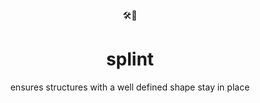 <div align="center">
  🛠️🦴
</div>
<h1 align="center">
  splint
</h1>

<div align="center">
  ensures structures with a well defined shape stay in place
</div>

<br />
